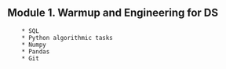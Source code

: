 ## Module 1. Warmup and Engineering for DS
        * SQL
        * Python algorithmic tasks
        * Numpy
        * Pandas
        * Git
